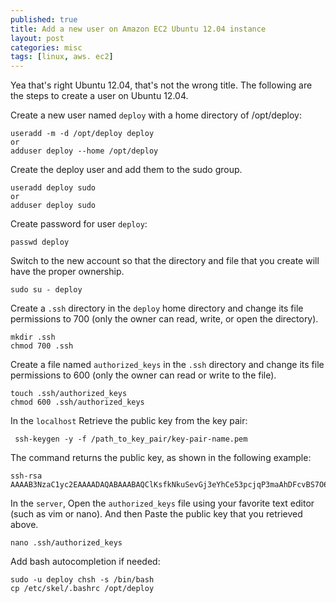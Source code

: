 ```yaml
---
published: true
title: Add a new user on Amazon EC2 Ubuntu 12.04 instance
layout: post
categories: misc
tags: [linux, aws. ec2]
---
```


Yea that's right Ubuntu 12.04, that's not the wrong title. The following are the steps to create a user on Ubuntu 12.04.

Create a new user named `deploy` with a home directory of /opt/deploy:

```
useradd -m -d /opt/deploy deploy
or
adduser deploy --home /opt/deploy
```

Create the deploy user and add them to the sudo group.
```
useradd deploy sudo
or
adduser deploy sudo
```
Create password for user `deploy`:
```
passwd deploy
```
Switch to the new account so that the directory and file that you create will have the proper ownership.
```
sudo su - deploy
```
Create a `.ssh` directory in the `deploy` home directory and change its file permissions to 700 (only the owner can read, write, or open the directory).
```
mkdir .ssh
chmod 700 .ssh
```

Create a file named `authorized_keys` in the `.ssh` directory and change its file permissions to 600 (only the owner can read or write to the file).
```
touch .ssh/authorized_keys
chmod 600 .ssh/authorized_keys
```
In the `localhost` Retrieve the public key from the key pair:
```
 ssh-keygen -y -f /path_to_key_pair/key-pair-name.pem
 ```
The command returns the public key, as shown in the following example:
```
ssh-rsa AAAAB3NzaC1yc2EAAAADAQABAAABAQClKsfkNkuSevGj3eYhCe53pcjqP3maAhDFcvBS7O6Vhz2ItxCih+PnDSUaw+WNQn/mZphTk/a/gU8jEzoOWbkM4yxyb/wB96xbiFveSFJuOp/d6RJhJOI0iBXrlsLnBItntckiJ7FbtxJMXLvvwJryDUilBMTjYtwB+QhYXUMOzce5Pjz5/i8SeJtjnV3iAoG/cQk+0FzZqaeJAAHco+CY/5WrUBkrHmFJr6HcXkvJdWPkYQS3xqC0+FmUZofz221CBt5IMucxXPkX4rWi+z7wB3RbBQoQzd8v7yeb7OzlPnWOyN0qFU0XA246RA8QFYiCNYwI3f05p6KLxEXAMPLE
```

In the `server`, Open the `authorized_keys` file using your favorite text editor (such as vim or nano). And then Paste the public key that you retrieved above.

```
nano .ssh/authorized_keys
```

Add bash autocompletion if needed:
```
sudo -u deploy chsh -s /bin/bash
cp /etc/skel/.bashrc /opt/deploy
```






 